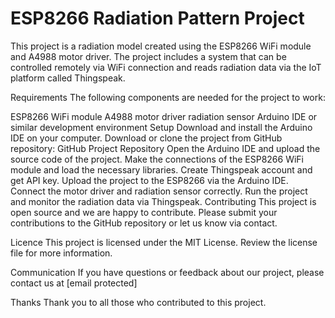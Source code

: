 # ESP8266 Radiation Pattern Project
This project is a radiation model created using the ESP8266 WiFi module and A4988 motor driver. The project includes a system that can be controlled remotely via WiFi connection and reads radiation data via the IoT platform called Thingspeak.

Requirements
The following components are needed for the project to work:

ESP8266 WiFi module
A4988 motor driver
radiation sensor
Arduino IDE or similar development environment
Setup
Download and install the Arduino IDE on your computer.
Download or clone the project from GitHub repository: GitHub Project Repository
Open the Arduino IDE and upload the source code of the project.
Make the connections of the ESP8266 WiFi module and load the necessary libraries.
Create Thingspeak account and get API key.
Upload the project to the ESP8266 via the Arduino IDE.
Connect the motor driver and radiation sensor correctly.
Run the project and monitor the radiation data via Thingspeak.
Contributing
This project is open source and we are happy to contribute. Please submit your contributions to the GitHub repository or let us know via contact.

Licence
This project is licensed under the MIT License. Review the license file for more information.

Communication
If you have questions or feedback about our project, please contact us at [email protected]

Thanks
Thank you to all those who contributed to this project.
